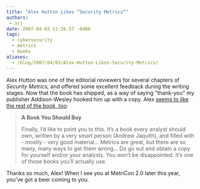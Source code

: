 ```yaml
---
title: "Alex Hutton Likes “Security Metrics”"
authors:
 - arj
date: 2007-04-03 11:26:57 -0400
tags:
  - cybersecurity
  - metrics
  - books
aliases:
  - /blog/2007/04/03/Alex-Hutton-Likes-Security-Metrics/
---
```

Alex Hutton was one of the editorial reviewers for several chapters of _Security Metrics,_ and offered some excellent feedback during the writing stages. Now that the book has shipped, as a way of saying "thank-you" my publisher Addison-Wesley hooked him up with a copy. Alex [seems to like the rest of the book, too](http://riskmanagementinsight.com/riskanalysis/?p=143):

> __A Book You Should Buy__
>
> Finally, I’d like to point you to this. It’s a book every analyst should own, written by a very smart person (Andrew Jaquith), and filled with - mostly - very good material... Metrics are great, but there are so many, many ways to get them wrong... Do go out and obtain a copy for yourself and/or your analysts. You won’t be disappointed. It’s one of those books you’ll actually use.

Thanks so much, Alex! When I see you at MetriCon 2.0 later this year, you've got a beer coming to you.
